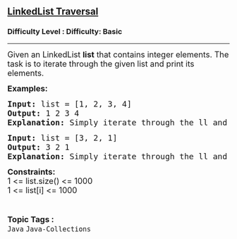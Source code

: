 <h2><a href="https://www.geeksforgeeks.org/problems/linkedlist-traversal/1?page=1&difficulty=Basic&status=unsolved,attempted&sortBy=accuracy">LinkedList Traversal</a></h2><h3>Difficulty Level : Difficulty: Basic</h3><hr><div class="problems_problem_content__Xm_eO"><p><span style="font-size: 18px;">Given an LinkedList <strong>list</strong> that contains integer elements. The task is to iterate through the given list and print its elements.</span></p>
<p><strong><span style="font-size: 18px;">Examples:</span></strong></p>
<pre><span style="font-size: 18px;"><strong>Input: </strong>list = [1, 2, 3, 4]</span>
<span style="font-size: 18px;"><strong>Output: </strong>1 2 3 4</span>
<span style="font-size: 18px;"><strong>Explanation: </strong>Simply iterate through the ll and print the elements.</span></pre>
<pre><span style="font-size: 18px;"><strong>Input: </strong>list = [3, 2, 1]</span>
<span style="font-size: 18px;"><strong>Output: </strong>3 2 1 </span>
<span style="font-size: 18px;"><strong>Explanation: </strong>Simply iterate through the ll and print the elements.</span></pre>
<p><span style="font-size: 18px;"><strong>Constraints:</strong><br>1 &lt;= list.size() &lt;= 1000<br>1 &lt;= list[i] &lt;= 1000</span></p></div><br><p><span style=font-size:18px><strong>Topic Tags : </strong><br><code>Java</code>&nbsp;<code>Java-Collections</code>&nbsp;